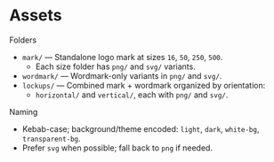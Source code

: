 # Assets

Folders
- `mark/` — Standalone logo mark at sizes `16`, `50`, `250`, `500`.
  - Each size folder has `png/` and `svg/` variants.
- `wordmark/` — Wordmark-only variants in `png/` and `svg/`.
- `lockups/` — Combined mark + wordmark organized by orientation:
  - `horizontal/` and `vertical/`, each with `png/` and `svg/`.

Naming
- Kebab-case; background/theme encoded: `light`, `dark`, `white-bg`, `transparent-bg`.
- Prefer `svg` when possible; fall back to `png` if needed.


